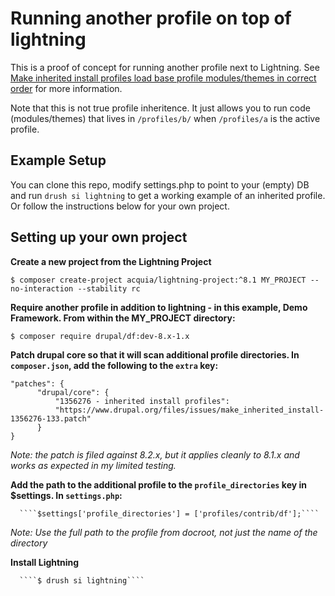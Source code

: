 # Running another profile on top of lightning

This is a proof of concept for running another profile next to Lightning. See
[Make inherited install profiles load base profile modules/themes in correct order](https://www.drupal.org/node/1356276)
for more information.

Note that this is not true profile inheritence. It just allows you to run code
(modules/themes) that lives in `/profiles/b/` when `/profiles/a` is the active
profile.

## Example Setup
You can clone this repo, modify settings.php to point to your (empty) DB and run
`drush si lightning` to get a working example of an inherited profile. Or follow
the instructions below for your own project.

## Setting up your own project

__Create a new project from the Lightning Project__

```
$ composer create-project acquia/lightning-project:^8.1 MY_PROJECT --no-interaction --stability rc
```

__Require another profile in addition to lightning - in this example, Demo Framework. From within the MY_PROJECT directory:__

```
$ composer require drupal/df:dev-8.x-1.x
```

__Patch drupal core so that it will scan additional profile directories. In `composer.json`, add the following to the `extra` key:__

```
"patches": {
      "drupal/core": {
          "1356276 - inherited install profiles":
          "https://www.drupal.org/files/issues/make_inherited_install-1356276-133.patch"
      }
}
```

  _Note: the patch is filed against 8.2.x, but it applies cleanly to 8.1.x and works as expected in my limited testing._

__Add the path to the additional profile to the `profile_directories` key in $settings. In `settings.php`:__

      ````$settings['profile_directories'] = ['profiles/contrib/df'];````

_Note: Use the full path to the profile from docroot, not just the name of the directory_

__Install Lightning__

      ````$ drush si lightning````
 

